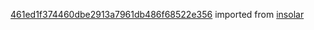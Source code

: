 [461ed1f374460dbe2913a7961db486f68522e356](https://github.com/insolar/insolar/commit/461ed1f374460dbe2913a7961db486f68522e356) imported from [insolar](https://github.com/insolar/insolar)
